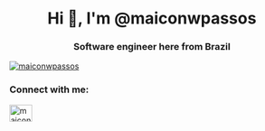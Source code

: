 <h1 align="center">Hi 👋, I'm @maiconwpassos</h1>
<h3 align="center">Software engineer here from Brazil</h3>

<p align="left"> <a href="https://github.com/ryo-ma/github-profile-trophy"><img src="https://github-profile-trophy.vercel.app/?username=maiconwpassos" alt="maiconwpassos" /></a> </p>

<h3 align="left">Connect with me:</h3>
<p align="left">
<a href="https://twitter.com/maiconwpassos" target="blank"><img align="center" src="https://raw.githubusercontent.com/rahuldkjain/github-profile-readme-generator/master/src/images/icons/Social/twitter.svg" alt="maiconwpassos" height="30" width="40" /></a>
</p>



